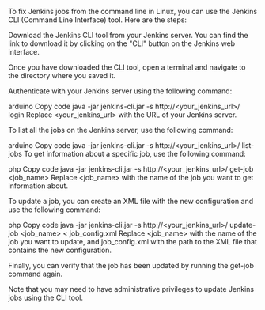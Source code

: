 To fix Jenkins jobs from the command line in Linux, you can use the Jenkins CLI (Command Line Interface) tool. Here are the steps:

Download the Jenkins CLI tool from your Jenkins server. You can find the link to download it by clicking on the "CLI" button on the Jenkins web interface.

Once you have downloaded the CLI tool, open a terminal and navigate to the directory where you saved it.

Authenticate with your Jenkins server using the following command:

arduino
Copy code
java -jar jenkins-cli.jar -s http://<your_jenkins_url>/ login
Replace <your_jenkins_url> with the URL of your Jenkins server.

To list all the jobs on the Jenkins server, use the following command:

arduino
Copy code
java -jar jenkins-cli.jar -s http://<your_jenkins_url>/ list-jobs
To get information about a specific job, use the following command:

php
Copy code
java -jar jenkins-cli.jar -s http://<your_jenkins_url>/ get-job <job_name>
Replace <job_name> with the name of the job you want to get information about.

To update a job, you can create an XML file with the new configuration and use the following command:

php
Copy code
java -jar jenkins-cli.jar -s http://<your_jenkins_url>/ update-job <job_name> < job_config.xml
Replace <job_name> with the name of the job you want to update, and job_config.xml with the path to the XML file that contains the new configuration.

Finally, you can verify that the job has been updated by running the get-job command again.

Note that you may need to have administrative privileges to update Jenkins jobs using the CLI tool.

